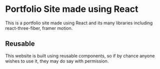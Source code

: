 # Portfolio Site made using React
This is a portfolio site made using React and its many libraries including react-three-fiber, framer motion.

## Reusable
This website is built using reusable components, so if by chance anyone wishes to use it, they may do say with permission.
